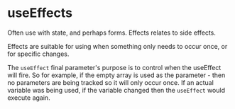 # useEffects

Often use with state, and perhaps forms.
Effects relates to side effects.

Effects are suitable for using when something only needs to occur once, or for specific changes.

The `useEffect` final parameter's purpose is to control when the useEffect will fire.
So for example, if the empty array is used as the parameter - then no parameters are being tracked so it will only occur once. If an actual variable was being used, if the variable changed then the `useEffect` would execute again.
